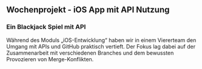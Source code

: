 ## Wochenprojekt - iOS App mit API Nutzung

### Ein Blackjack Spiel mit API

Während des Moduls „iOS-Entwicklung“ haben wir in einem Viererteam den Umgang mit APIs und GitHub praktisch vertieft. Der Fokus lag dabei auf der Zusammenarbeit mit verschiedenen Branches und dem bewussten Provozieren von Merge-Konflikten.

